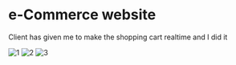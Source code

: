 # e-Commerce website

<p>Client has given me to make the shopping cart realtime and I did it</p>

![1](https://github.com/mossaddak/Online-Shopping-Client-Work-Rifat/assets/73273488/bbb9b74e-caac-4819-a641-590841488e9e)
![2](https://github.com/mossaddak/Online-Shopping-Client-Work-Rifat/assets/73273488/60b51219-2654-41da-a0a1-35735143aee8)
![3](https://github.com/mossaddak/Online-Shopping-Client-Work-Rifat/assets/73273488/4cdabb9a-dd96-4d9b-b6c2-3469ab3f93c4)
